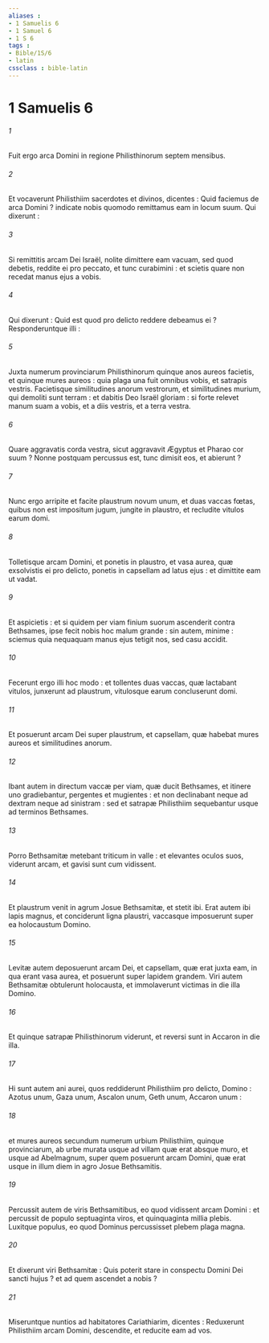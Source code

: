 ```yaml
---
aliases : 
- 1 Samuelis 6
- 1 Samuel 6
- 1 S 6
tags : 
- Bible/1S/6
- latin
cssclass : bible-latin
---
```


# 1 Samuelis 6

###### 1
Fuit ergo arca Domini in regione Philisthinorum septem mensibus.
###### 2
Et vocaverunt Philisthiim sacerdotes et divinos, dicentes : Quid faciemus de arca Domini ? indicate nobis quomodo remittamus eam in locum suum. Qui dixerunt :
###### 3
Si remittitis arcam Dei Israël, nolite dimittere eam vacuam, sed quod debetis, reddite ei pro peccato, et tunc curabimini : et scietis quare non recedat manus ejus a vobis.
###### 4
Qui dixerunt : Quid est quod pro delicto reddere debeamus ei ? Responderuntque illi :
###### 5
Juxta numerum provinciarum Philisthinorum quinque anos aureos facietis, et quinque mures aureos : quia plaga una fuit omnibus vobis, et satrapis vestris. Facietisque similitudines anorum vestrorum, et similitudines murium, qui demoliti sunt terram : et dabitis Deo Israël gloriam : si forte relevet manum suam a vobis, et a diis vestris, et a terra vestra.
###### 6
Quare aggravatis corda vestra, sicut aggravavit Ægyptus et Pharao cor suum ? Nonne postquam percussus est, tunc dimisit eos, et abierunt ?
###### 7
Nunc ergo arripite et facite plaustrum novum unum, et duas vaccas fœtas, quibus non est impositum jugum, jungite in plaustro, et recludite vitulos earum domi.
###### 8
Tolletisque arcam Domini, et ponetis in plaustro, et vasa aurea, quæ exsolvistis ei pro delicto, ponetis in capsellam ad latus ejus : et dimittite eam ut vadat.
###### 9
Et aspicietis : et si quidem per viam finium suorum ascenderit contra Bethsames, ipse fecit nobis hoc malum grande : sin autem, minime : sciemus quia nequaquam manus ejus tetigit nos, sed casu accidit.
###### 10
Fecerunt ergo illi hoc modo : et tollentes duas vaccas, quæ lactabant vitulos, junxerunt ad plaustrum, vitulosque earum concluserunt domi.
###### 11
Et posuerunt arcam Dei super plaustrum, et capsellam, quæ habebat mures aureos et similitudines anorum.
###### 12
Ibant autem in directum vaccæ per viam, quæ ducit Bethsames, et itinere uno gradiebantur, pergentes et mugientes : et non declinabant neque ad dextram neque ad sinistram : sed et satrapæ Philisthiim sequebantur usque ad terminos Bethsames.
###### 13
Porro Bethsamitæ metebant triticum in valle : et elevantes oculos suos, viderunt arcam, et gavisi sunt cum vidissent.
###### 14
Et plaustrum venit in agrum Josue Bethsamitæ, et stetit ibi. Erat autem ibi lapis magnus, et conciderunt ligna plaustri, vaccasque imposuerunt super ea holocaustum Domino.
###### 15
Levitæ autem deposuerunt arcam Dei, et capsellam, quæ erat juxta eam, in qua erant vasa aurea, et posuerunt super lapidem grandem. Viri autem Bethsamitæ obtulerunt holocausta, et immolaverunt victimas in die illa Domino.
###### 16
Et quinque satrapæ Philisthinorum viderunt, et reversi sunt in Accaron in die illa.
###### 17
Hi sunt autem ani aurei, quos reddiderunt Philisthiim pro delicto, Domino : Azotus unum, Gaza unum, Ascalon unum, Geth unum, Accaron unum :
###### 18
et mures aureos secundum numerum urbium Philisthiim, quinque provinciarum, ab urbe murata usque ad villam quæ erat absque muro, et usque ad Abelmagnum, super quem posuerunt arcam Domini, quæ erat usque in illum diem in agro Josue Bethsamitis.
###### 19
Percussit autem de viris Bethsamitibus, eo quod vidissent arcam Domini : et percussit de populo septuaginta viros, et quinquaginta millia plebis. Luxitque populus, eo quod Dominus percussisset plebem plaga magna.
###### 20
Et dixerunt viri Bethsamitæ : Quis poterit stare in conspectu Domini Dei sancti hujus ? et ad quem ascendet a nobis ?
###### 21
Miseruntque nuntios ad habitatores Cariathiarim, dicentes : Reduxerunt Philisthiim arcam Domini, descendite, et reducite eam ad vos.
